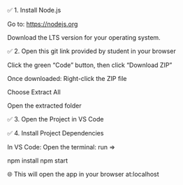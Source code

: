 ✅ 1. Install Node.js

Go to: https://nodejs.org

Download the LTS version for your operating system.


✅ 2. Open this git link provided by student  in your browser

Click the green “Code” button, then click “Download ZIP”

Once downloaded:
Right-click the ZIP file

Choose Extract All

Open the extracted folder


✅ 3. Open the Project in VS Code

✅ 4. Install Project Dependencies

In VS Code:  Open the terminal: run =>

 npm install
 npm start

🌐 This will open the app in your browser at:localhost
